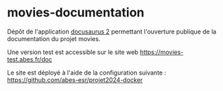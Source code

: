 # movies-documentation

Dépôt de l'application [docusaurus 2](https://docusaurus.io/) permettant l'ouverture publique de la documentation du projet movies.

Une version test est accessible sur le site web https://movies-test.abes.fr/doc

Le site est déployé à l'aide de la configuration suivante :  
https://github.com/abes-esr/projet2024-docker
